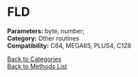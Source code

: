 # FLD

**Parameters:** byte, number;  
**Category:** Other routines  
**Compatibility:** C64, MEGA65, PLUS4, C128  


[Back to Categories](../categories/other_routines.md)  
[Back to Methods List](../../SUMMARY.md)
